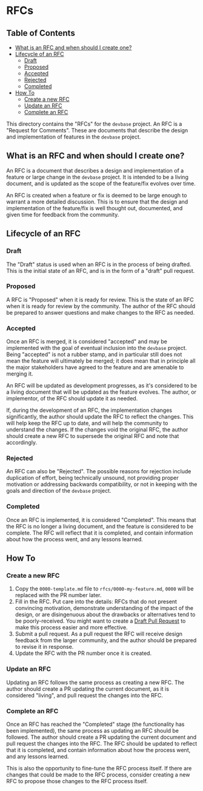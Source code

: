 # RFCs

## Table of Contents

<!-- toc -->
- [What is an RFC and when should I create one?](#what-is-an-rfc-and-when-should-i-create-one)
- [Lifecycle of an RFC](#lifecycle-of-an-rfc)
  - [Draft](#draft)
  - [Proposed](#proposed)
  - [Accepted](#accepted)
  - [Rejected](#rejected)
  - [Completed](#completed)
- [How To](#how-to)
  - [Create a new RFC](#create-a-new-rfc)
  - [Update an RFC](#update-an-rfc)
  - [Complete an RFC](#complete-an-rfc)
<!-- /toc -->

This directory contains the "RFCs" for the `devbase` project. An RFC is a "Request for Comments". These are documents that describe the design and implementation of features in the `devbase` project.

## What is an RFC and when should I create one?

An RFC is a document that describes a design and implementation of a feature or large change in the `devbase` project. It is intended to be a living document, and is updated as the scope of the feature/fix evolves over time.

An RFC is created when a feature or fix is deemed to be large enough to warrant a more detailed discussion. This is to ensure that the design and implementation of the feature/fix is well thought out, documented, and given time for feedback from the community.

## Lifecycle of an RFC

### Draft

The "Draft" status is used when an RFC is in the process of being drafted. This is the initial state of an RFC, and is in the form of a "draft" pull request.

### Proposed

A RFC is "Proposed" when it is ready for review. This is the state of an RFC when it is ready for review by the community. The author of the RFC should be prepared to answer questions and make changes to the RFC as needed.

### Accepted

Once an RFC is merged, it is considered "accepted" and may be implemented with the goal of eventual inclusion into the `devbase` project. Being "accepted" is not a rubber stamp, and in particular still does not mean the feature will ultimately be merged; it does mean that in principle all the major stakeholders have agreed to the feature and are amenable to merging it.

An RFC will be updated as development progresses, as it's considered to be a living document that will be updated as the feature evolves. The author, or implementor, of the RFC should update it as needed.

If, during the development of an RFC, the implementation changes significantly, the author should update the RFC to reflect the changes. This will help keep the RFC up to date, and will help the community to understand the changes. If the changes void the original RFC, the author should create a new RFC to supersede the original RFC and note that accordingly.

### Rejected

An RFC can also be "Rejected". The possible reasons for rejection include duplication of effort, being technically unsound, not providing proper motivation or addressing backwards compatibility, or not in keeping with the goals and direction of the `devbase` project.

### Completed

Once an RFC is implemented, it is considered "Completed". This means that the RFC is no longer a living document, and the feature is considered to be complete. The RFC will reflect that it is completed, and contain information about how the process went, and any lessons learned.

## How To

### Create a new RFC

  1. Copy the `0000-template.md` file to `rfcs/0000-my-feature.md`, `0000` will be replaced with the PR number later.
  2. Fill in the RFC. Put care into the details: RFCs that do not present convincing motivation, demonstrate understanding of the impact of the design, or are disingenuous about the drawbacks or alternatives tend to be poorly-received. You might want to create a [Draft Pull Request](https://github.blog/2019-02-14-introducing-draft-pull-requests/) to make this process easier and more effective.
  3. Submit a pull request. As a pull request the RFC will receive design feedback from the larger community, and the author should be prepared to revise it in response.
  4. Update the RFC with the PR number once it is created.


### Update an RFC

Updating an RFC follows the same process as creating a new RFC. The author should create a PR updating the current document, as it is considered "living", and pull request the changes into the RFC.

### Complete an RFC

Once an RFC has reached the "Completed" stage (the functionality has been implemented), the same process as updating an RFC should be followed. The author should create a PR updating the current document and pull request the changes into the RFC. The RFC should be updated to reflect that it is completed, and contain information about how the process went, and any lessons learned.

This is also the opportunity to fine-tune the RFC process itself. If there are changes that could be made to the RFC process, consider creating a new RFC to propose those changes to the RFC process itself.
